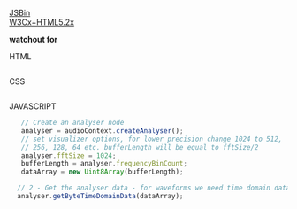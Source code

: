 [JSBin](https://jsbin.com/sequtas/edit?html,output)  
[W3Cx+HTML5.2x](https://courses.edx.org/courses/course-v1:W3Cx+HTML5.2x+3T2018/courseware/dc6fe6f5d28f49b5a753ba6b49820849/f162bb287eca4f04bb22d60b2c5456ac/4?activate_block_id=block-v1%3AW3Cx%2BHTML5.2x%2B3T2018%2Btype%40vertical%2Bblock%40c8c3f0351a9b45fc8a0f1f9819fb7df9)  

**watchout for**

HTML

```html

```

CSS

```CSS

```

JAVASCRIPT

```JavaScript
   // Create an analyser node
   analyser = audioContext.createAnalyser();
   // set visualizer options, for lower precision change 1024 to 512,
   // 256, 128, 64 etc. bufferLength will be equal to fftSize/2
   analyser.fftSize = 1024;
   bufferLength = analyser.frequencyBinCount;
   dataArray = new Uint8Array(bufferLength);
```

```javascript
  // 2 - Get the analyser data - for waveforms we need time domain data
  analyser.getByteTimeDomainData(dataArray);
```